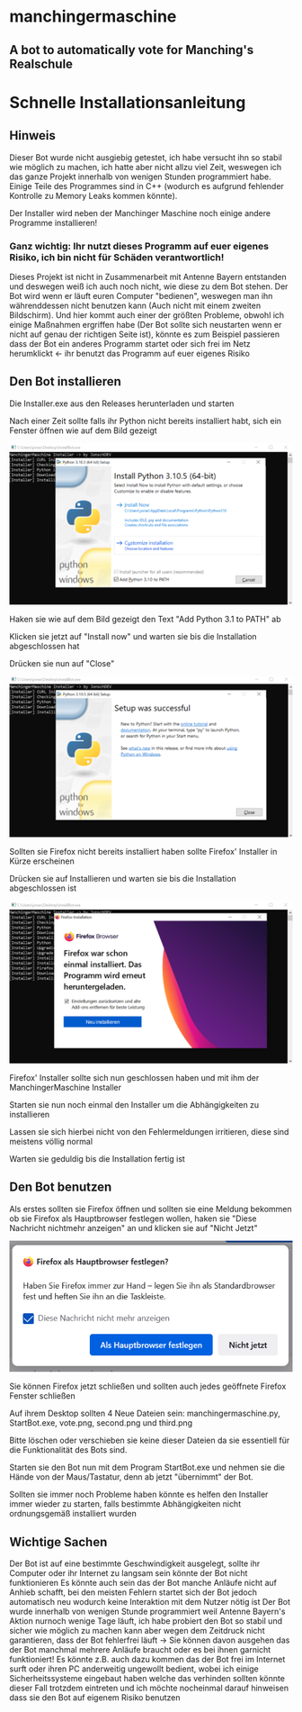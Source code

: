 # manchingermaschine
## A bot to automatically vote for Manching's Realschule

# Schnelle Installationsanleitung
## Hinweis
Dieser Bot wurde nicht ausgiebig getestet, ich habe versucht ihn so stabil wie möglich zu machen, ich hatte aber nicht allzu viel Zeit, weswegen ich das ganze Projekt innerhalb von wenigen Stunden programmiert habe.
Einige Teile des Programmes sind in C++ (wodurch es aufgrund fehlender Kontrolle zu Memory Leaks kommen könnte).

Der Installer wird neben der Manchinger Maschine noch einige andere Programme installieren!

### Ganz wichtig: Ihr nutzt dieses Programm auf euer eigenes Risiko, ich bin nicht für Schäden verantwortlich!
Dieses Projekt ist nicht in Zusammenarbeit mit Antenne Bayern entstanden und deswegen weiß ich auch noch nicht, wie diese zu dem Bot stehen.
Der Bot wird wenn er läuft euren Computer "bedienen", weswegen man ihn währenddessen nicht benutzen kann (Auch nicht mit einem zweiten Bildschirm).
Und hier kommt auch einer der größten Probleme, obwohl ich einige Maßnahmen ergriffen habe (Der Bot sollte sich neustarten wenn er nicht auf genau der richtigen Seite ist), könnte es zum Beispiel passieren dass der Bot ein anderes Programm startet oder sich frei im Netz herumklickt <- ihr benutzt das Programm auf euer eigenes Risiko

## Den Bot installieren
Die Installer.exe aus den Releases herunterladen und starten

Nach einer Zeit sollte falls ihr Python nicht bereits installiert habt, sich ein Fenster öffnen wie auf dem Bild gezeigt

![alt text](https://github.com/JonschDEV/manchingermaschine/blob/main/exact0.png?raw=true)

Haken sie wie auf dem Bild gezeigt den Text "Add Python 3.1 to PATH" ab

Klicken sie jetzt auf "Install now" und warten sie bis die Installation abgeschlossen hat

Drücken sie nun auf "Close"

![alt text](https://github.com/JonschDEV/manchingermaschine/blob/main/exact1.png?raw=true)

Sollten sie Firefox nicht bereits installiert haben sollte Firefox' Installer in Kürze erscheinen

Drücken sie auf Installieren und warten sie bis die Installation abgeschlossen ist

![alt text](https://github.com/JonschDEV/manchingermaschine/blob/main/exact2.png?raw=true)

Firefox' Installer sollte sich nun geschlossen haben und mit ihm der ManchingerMaschine Installer

Starten sie nun noch einmal den Installer um die Abhängigkeiten zu installieren

Lassen sie sich hierbei nicht von den Fehlermeldungen irritieren, diese sind meistens völlig normal

Warten sie geduldig bis die Installation fertig ist

## Den Bot benutzen

Als erstes sollten sie Firefox öffnen und sollten sie eine Meldung bekommen ob sie Firefox als Hauptbrowser festlegen wollen, haken sie "Diese Nachricht nichtmehr anzeigen" an und klicken sie auf "Nicht Jetzt"

![alt text](https://github.com/JonschDEV/manchingermaschine/blob/main/exact3.png?raw=true)

Sie können Firefox jetzt schließen und sollten auch jedes geöffnete Firefox Fenster schließen

Auf ihrem Desktop sollten 4 Neue Dateien sein: manchingermaschine.py, StartBot.exe, vote.png, second.png und third.png

Bitte löschen oder verschieben sie keine dieser Dateien da sie essentiell für die Funktionalität des Bots sind.

Starten sie den Bot nun mit dem Program StartBot.exe und nehmen sie die Hände von der Maus/Tastatur, denn ab jetzt "übernimmt" der Bot.

Sollten sie immer noch Probleme haben könnte es helfen den Installer immer wieder zu starten, falls bestimmte Abhängigkeiten nicht ordnungsgemäß installiert wurden

## Wichtige Sachen
Der Bot ist auf eine bestimmte Geschwindigkeit ausgelegt, sollte ihr Computer oder ihr Internet zu langsam sein
könnte der Bot nicht funktionieren
Es könnte auch sein das der Bot manche Anläufe nicht auf Anhieb schafft, bei den meisten Fehlern startet sich
der Bot jedoch automatisch neu wodurch keine Interaktion mit dem Nutzer nötig ist
Der Bot wurde innerhalb von wenigen Stunde programmiert weil Antenne Bayern's Aktion nurnoch wenige Tage läuft, ich habe probiert den Bot so stabil und sicher wie möglich zu machen kann aber wegen dem Zeitdruck nicht garantieren, dass der Bot fehlerfrei läuft -> Sie können davon ausgehen das der Bot manchmal mehrere Anläufe braucht oder es bei ihnen garnicht funktioniert! Es könnte z.B. auch dazu kommen das der Bot frei im Internet surft oder ihren PC anderweitig ungewollt bedient, wobei ich einige Sicherheitssysteme eingebaut haben welche das verhinden sollten könnte dieser Fall trotzdem eintreten und ich möchte nocheinmal darauf hinweisen dass sie den Bot auf eigenem Risiko benutzen
